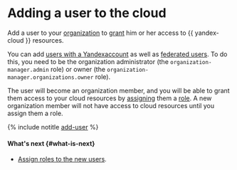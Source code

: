 # Adding a user to the cloud

Add a user to your [organization](../../../organization/) to [grant](../../../iam/operations/roles/grant.md) him or her access to {{ yandex-cloud }} resources.

You can add [users with a Yandexaccount](#passport-user) as well as [federated users](#federated-user). To do this, you need to be the organization administrator (the `organization-manager.admin` role) or owner (the `organization-manager.organizations.owner` role).

The user will become an organization member, and you will be able to grant them access to your cloud resources by [assigning](../roles/grant.md) them a [role](../../concepts/access-control/roles.md). A new organization member will not have access to cloud resources until you assign them a role.

{% include notitle [add-user](../../../_includes/organization/add-user.md) %}

#### What's next {#what-is-next}

* [Assign roles to the new users](../roles/grant.md).
